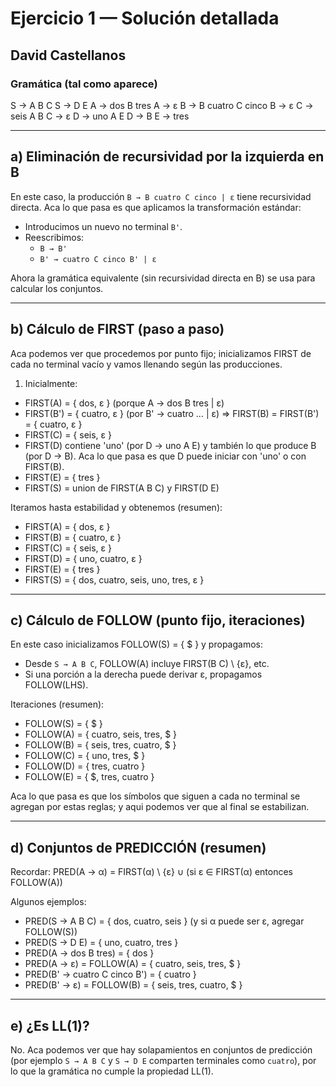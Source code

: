 # Ejercicio 1 — Solución detallada
## David Castellanos

### Gramática (tal como aparece)
S → A B C
S → D E
A → dos B tres
A → ε
B → B cuatro C cinco
B → ε
C → seis A B
C → ε
D → uno A E
D → B
E → tres

---
## a) Eliminación de recursividad por la izquierda en B
En este caso, la producción `B → B cuatro C cinco | ε` tiene recursividad directa. Aca lo que pasa es que aplicamos la transformación estándar:
- Introducimos un nuevo no terminal `B'`.
- Reescribimos:
  - `B → B'`
  - `B' → cuatro C cinco B' | ε`

Ahora la gramática equivalente (sin recursividad directa en B) se usa para calcular los conjuntos.

---
## b) Cálculo de FIRST (paso a paso)
Aca podemos ver que procedemos por punto fijo; inicializamos FIRST de cada no terminal vacío y vamos llenando según las producciones.

1. Inicialmente:
- FIRST(A) = { dos, ε } (porque A → dos B tres | ε)
- FIRST(B') = { cuatro, ε } (por B' → cuatro ... | ε) ⇒ FIRST(B) = FIRST(B') = { cuatro, ε }
- FIRST(C) = { seis, ε }
- FIRST(D) contiene 'uno' (por D → uno A E) y también lo que produce B (por D → B). Aca lo que pasa es que D puede iniciar con 'uno' o con FIRST(B).
- FIRST(E) = { tres }
- FIRST(S) = union de FIRST(A B C) y FIRST(D E)

Iteramos hasta estabilidad y obtenemos (resumen):
- FIRST(A) = { dos, ε }
- FIRST(B) = { cuatro, ε }
- FIRST(C) = { seis, ε }
- FIRST(D) = { uno, cuatro, ε }
- FIRST(E) = { tres }
- FIRST(S) = { dos, cuatro, seis, uno, tres, ε }

---
## c) Cálculo de FOLLOW (punto fijo, iteraciones)
En este caso inicializamos FOLLOW(S) = { $ } y propagamos:
- Desde `S → A B C`, FOLLOW(A) incluye FIRST(B C) \ {ε}, etc.
- Si una porción a la derecha puede derivar ε, propagamos FOLLOW(LHS).

Iteraciones (resumen):
- FOLLOW(S) = { $ }
- FOLLOW(A) = { cuatro, seis, tres, $ }
- FOLLOW(B) = { seis, tres, cuatro, $ }
- FOLLOW(C) = { uno, tres, $ }
- FOLLOW(D) = { tres, cuatro }
- FOLLOW(E) = { $, tres, cuatro }

Aca lo que pasa es que los símbolos que siguen a cada no terminal se agregan por estas reglas; y aqui podemos ver que al final se estabilizan.

---
## d) Conjuntos de PREDICCIÓN (resumen)
Recordar: PRED(A → α) = FIRST(α) \ {ε} ∪ (si ε ∈ FIRST(α) entonces FOLLOW(A))

Algunos ejemplos:
- PRED(S → A B C) = { dos, cuatro, seis } (y si α puede ser ε, agregar FOLLOW(S))
- PRED(S → D E) = { uno, cuatro, tres }
- PRED(A → dos B tres) = { dos }
- PRED(A → ε) = FOLLOW(A) = { cuatro, seis, tres, $ }
- PRED(B' → cuatro C cinco B') = { cuatro }
- PRED(B' → ε) = FOLLOW(B) = { seis, tres, cuatro, $ }

---
## e) ¿Es LL(1)?
No. Aca podemos ver que hay solapamientos en conjuntos de predicción (por ejemplo `S → A B C` y `S → D E` comparten terminales como `cuatro`), por lo que la gramática no cumple la propiedad LL(1).